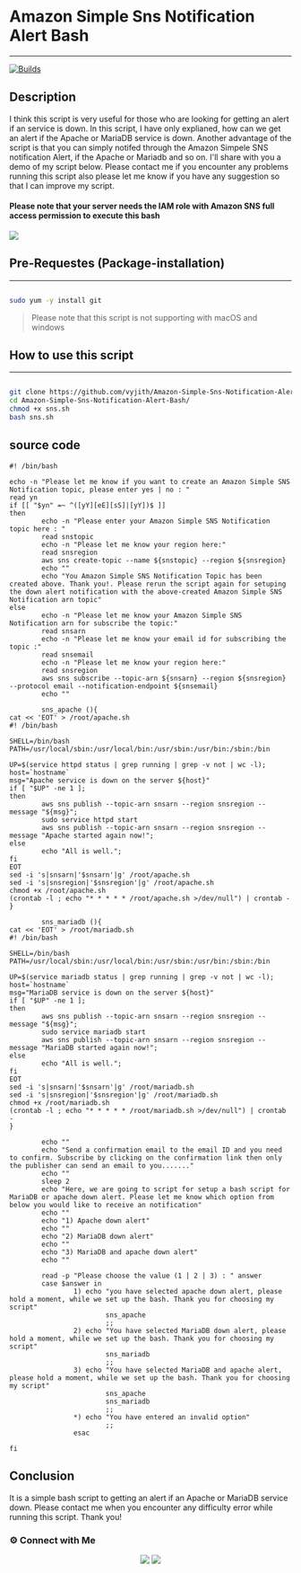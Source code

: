 # Amazon Simple Sns Notification Alert Bash
-------------------------------------------------- 

[![Builds](https://travis-ci.org/joemccann/dillinger.svg?branch=master)](https://travis-ci.org/joemccann/dillinger)

## Description


I think this script is very useful for those who are looking for getting an alert if an service is down. In this script, I have only explianed, how can we get an alert if the Apache or MariaDB service is down. Another advantage of the script is that you can simply notifed through the Amazon Simpele SNS notification Alert, if the Apache or Mariadb and so on. I'll share with you a demo of my script below. Please contact me if you encounter any problems running this script also please let me know if you have any suggestion so that I can improve my script. 


#### **Please note that your server needs the IAM role with Amazon SNS full access permission to execute this bash**

![](https://i.ibb.co/gyWNY5C/sns-alert.png)


## Pre-Requestes (Package-installation)
-------------------------------------------------- 

```sh

sudo yum -y install git 

```

> Please note that this script is not supporting with macOS and windows


## How to use this script

-------------------------------------------------- 

```sh

git clone https://github.com/vyjith/Amazon-Simple-Sns-Notification-Alert-Bash
cd Amazon-Simple-Sns-Notification-Alert-Bash/
chmod +x sns.sh
bash sns.sh

```

## source code

```
#! /bin/bash

echo -n "Please let me know if you want to create an Amazon Simple SNS Notification topic, please enter yes | no : "
read yn
if [[ "$yn" =~ ^([yY][eE][sS]|[yY])$ ]]
then
        echo -n "Please enter your Amazon Simple SNS Notification topic here : "
        read snstopic
        echo -n "Please let me know your region here:"
        read snsregion
        aws sns create-topic --name ${snstopic} --region ${snsregion}
        echo ""
        echo "You Amazon Simple SNS Notification Topic has been created above. Thank you!. Please rerun the script again for setuping the down alert notification with the above-created Amazon Simple SNS Notification arn topic"
else
        echo -n "Please let me know your Amazon Simple SNS Notification arn for subscribe the topic:"
        read snsarn
        echo -n "Please let me know your email id for subscribing the topic :"
        read snsemail
        echo -n "Please let me know your region here:"
        read snsregion
        aws sns subscribe --topic-arn ${snsarn} --region ${snsregion} --protocol email --notification-endpoint ${snsemail}
        echo ""

        sns_apache (){
cat << 'EOT' > /root/apache.sh
#! /bin/bash

SHELL=/bin/bash
PATH=/usr/local/sbin:/usr/local/bin:/usr/sbin:/usr/bin:/sbin:/bin

UP=$(service httpd status | grep running | grep -v not | wc -l);
host=`hostname`
msg="Apache service is down on the server ${host}"
if [ "$UP" -ne 1 ];
then
        aws sns publish --topic-arn snsarn --region snsregion --message "${msg}";
        sudo service httpd start
        aws sns publish --topic-arn snsarn --region snsregion --message "Apache started again now!";
else
        echo "All is well.";
fi
EOT
sed -i 's|snsarn|'$snsarn'|g' /root/apache.sh
sed -i 's|snsregion|'$snsregion'|g' /root/apache.sh
chmod +x /root/apache.sh
(crontab -l ; echo "* * * * * /root/apache.sh >/dev/null") | crontab -
}

        sns_mariadb (){
cat << 'EOT' > /root/mariadb.sh
#! /bin/bash

SHELL=/bin/bash
PATH=/usr/local/sbin:/usr/local/bin:/usr/sbin:/usr/bin:/sbin:/bin

UP=$(service mariadb status | grep running | grep -v not | wc -l);
host=`hostname`
msg="MariaDB service is down on the server ${host}"
if [ "$UP" -ne 1 ];
then
        aws sns publish --topic-arn snsarn --region snsregion --message "${msg}";
        sudo service mariadb start
        aws sns publish --topic-arn snsarn --region snsregion --message "MariaDB started again now!";
else
        echo "All is well.";
fi
EOT
sed -i 's|snsarn|'$snsarn'|g' /root/mariadb.sh
sed -i 's|snsregion|'$snsregion'|g' /root/mariadb.sh
chmod +x /root/mariadb.sh
(crontab -l ; echo "* * * * * /root/mariadb.sh >/dev/null") | crontab -
}

        echo ""
        echo "Send a confirmation email to the email ID and you need to confirm. Subscribe by clicking on the confirmation link then only the publisher can send an email to you......."
        echo ""
        sleep 2
        echo "Here, we are going to script for setup a bash script for MariaDB or apache down alert. Please let me know which option from below you would like to receive an notification"
        echo ""
        echo "1) Apache down alert"
        echo ""
        echo "2) MariaDB down alert"
        echo ""
        echo "3) MariaDB and apache down alert"
        echo ""

        read -p "Please choose the value (1 | 2 | 3) : " answer
        case $answer in
                1) echo "you have selected apache down alert, please hold a moment, while we set up the bash. Thank you for choosing my script"
                        sns_apache
                        ;;
                2) echo "You have selected MariaDB down alert, please hold a moment, while we set up the bash. Thank you for choosing my script"
                        sns_mariadb
                        ;;
                3) echo "You have selected MariaDB and apache alert, please hold a moment, while we set up the bash. Thank you for choosing my script"
                        sns_apache
                        sns_mariadb
                        ;;
                *) echo "You have entered an invalid option"
                        ;;
                esac

fi
```

## Conclusion

It is a simple bash script to getting an alert if an Apache or MariaDB service down. Please contact me when you encounter any difficulty error while running this script. Thank you!

### ⚙️ Connect with Me
<p align="center">
<a href="https://www.instagram.com/iamvyjith/"><img src="https://img.shields.io/badge/Instagram-E4405F?style=for-the-badge&logo=instagram&logoColor=white"/></a>
<a href="https://www.linkedin.com/in/vyjith-ks-3bb8b7173/"><img src="https://img.shields.io/badge/LinkedIn-0077B5?style=for-the-badge&logo=linkedin&logoColor=white"/></a>

